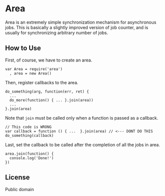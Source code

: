 
Area
====
Area is an extremely simple synchronization mechanism for asynchronous jobs.
This is basically a slightly improved version of job counter, and is usually for
synchronizing arbitrary number of jobs.

How to Use
----------
First, of course, we have to create an area.

	var Area = require('area')
	  , area = new Area()

Then, register callbacks to the area.

	do_something(arg, function(err, ret) {
	  ...
	  do_more(function() { ... }.join(area))
	  ...
	}.join(area)

Note that `join` must be called only when a function is passed as a callback.

	// This code is WRONG
	var callback = function () { ...  }.join(area) // <--- DONT DO THIS
	do_something(callback)

Last, set the callback to be called after the completion of all the jobs in area.

	area.join(function() {
	  console.log('Done!')
	})


License
-------
Public domain

